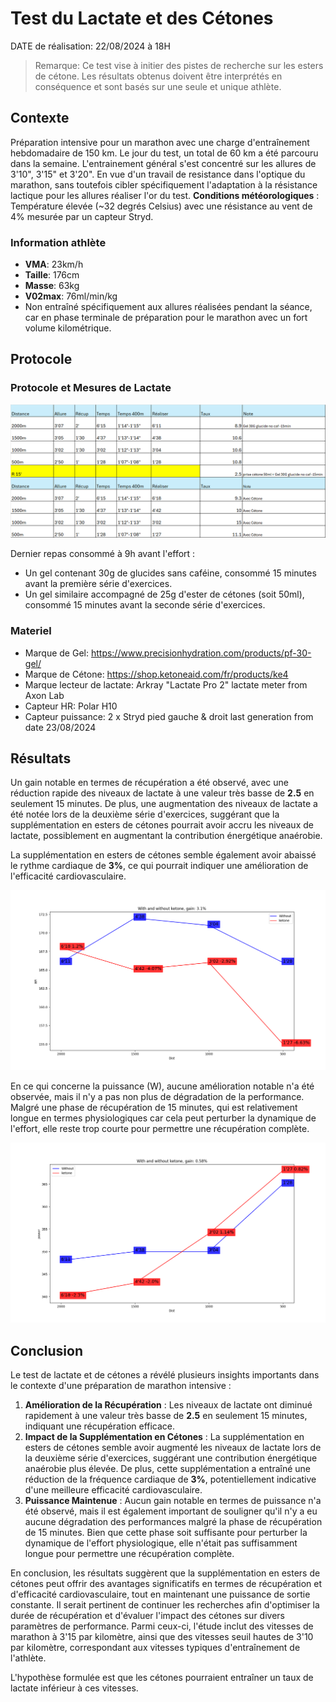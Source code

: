 # Test du Lactate et des Cétones

DATE de réalisation: 22/08/2024 à 18H

> Remarque: Ce test vise à initier des pistes de recherche sur les esters de cétone. Les résultats obtenus doivent être interprétés en conséquence et sont basés sur une seule et unique athlète.

## Contexte

Préparation intensive pour un marathon avec une charge d'entraînement hebdomadaire de 150 km. Le jour du test, un total de 60 km a été parcouru dans la semaine.
L'entrainement général s'est concentré sur les allures de 3'10", 3'15" et 3'20". En vue d'un travail de resistance dans l'optique du marathon, sans toutefois cibler spécifiquement l'adaptation à la résistance lactique pour les allures réaliser l'or du test.
**Conditions météorologiques** : Température élevée (~32 degrés Celsius) avec une résistance au vent de 4% mesurée par un capteur Stryd.

### Information athlète

- **VMA**: 23km/h
- **Taille**: 176cm
- **Masse**: 63kg
- **V02max**: 76ml/min/kg
- Non entraîné spécifiquement aux allures réalisées pendant la séance, car en phase terminale de préparation pour le marathon avec un fort volume kilométrique.

## Protocole

### Protocole et Mesures de Lactate

![img.png](img.png)

Dernier repas consommé à 9h avant l'effort :

- Un gel contenant 30g de glucides sans caféine, consommé 15 minutes avant la première série d'exercices.
- Un gel similaire accompagné de 25g d'ester de cétones (soit 50ml), consommé 15 minutes avant la seconde série d'exercices.

### Materiel

- Marque de Gel: https://www.precisionhydration.com/products/pf-30-gel/
- Marque de Cétone: https://shop.ketoneaid.com/fr/products/ke4
- Marque lecteur de lactate: Arkray "Lactate Pro 2" lactate meter from Axon Lab
- Capteur HR: Polar H10
- Capteur puissance: 2 x Stryd pied gauche & droit last generation from date 23/08/2024

## Résultats

Un gain notable en termes de récupération a été observé, avec une réduction rapide des niveaux de lactate à une valeur très basse de **2.5** en seulement 15 minutes. De plus, une augmentation des niveaux de lactate a été notée lors de la deuxième série d'exercices, suggérant que la supplémentation en esters de cétones pourrait avoir accru les niveaux de lactate, possiblement en augmentant la contribution énergétique anaérobie.

La supplémentation en esters de cétones semble également avoir abaissé le rythme cardiaque de **3%**, ce qui pourrait indiquer une amélioration de l'efficacité cardiovasculaire.

![HR.png](HR.png)

En ce qui concerne la puissance (W), aucune amélioration notable n'a été observée, mais il n'y a pas non plus de dégradation de la performance. Malgré une phase de récupération de 15 minutes, qui est relativement longue en termes physiologiques car cela peut perturber la dynamique de l'effort, elle reste trop courte pour permettre une récupération complète.

![power.png](power.png)

## Conclusion

Le test de lactate et de cétones a révélé plusieurs insights importants dans le contexte d'une préparation de marathon intensive :

1. **Amélioration de la Récupération** : Les niveaux de lactate ont diminué rapidement à une valeur très basse de **2.5** en seulement 15 minutes, indiquant une récupération efficace.
2. **Impact de la Supplémentation en Cétones** : La supplémentation en esters de cétones semble avoir augmenté les niveaux de lactate lors de la deuxième série d'exercices, suggérant une contribution énergétique anaérobie plus élevée. De plus, cette supplémentation a entraîné une réduction de la fréquence cardiaque de **3%**, potentiellement indicative d'une meilleure efficacité cardiovasculaire.
3. **Puissance Maintenue** : Aucun gain notable en termes de puissance n'a été observé, mais il est également important de souligner qu'il n'y a eu aucune dégradation des performances malgré la phase de récupération de 15 minutes. Bien que cette phase soit suffisante pour perturber la dynamique de l'effort physiologique, elle n'était pas suffisamment longue pour permettre une récupération complète.

En conclusion, les résultats suggèrent que la supplémentation en esters de cétones peut offrir des avantages significatifs en termes de récupération et d'efficacité cardiovasculaire, tout en maintenant une puissance de sortie constante. Il serait pertinent de continuer les recherches afin d'optimiser la durée de récupération et d'évaluer l'impact des cétones sur divers paramètres de performance. Parmi ceux-ci, l'étude inclut des vitesses de marathon à 3'15 par kilomètre, ainsi que des vitesses seuil hautes de 3'10 par kilomètre, correspondant aux vitesses typiques d'entraînement de l'athlète. 

L'hypothèse formulée est que les cétones pourraient entraîner un taux de lactate inférieur à ces vitesses.